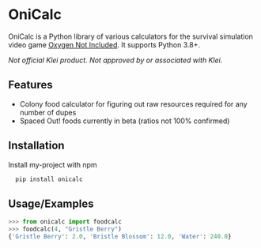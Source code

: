 # OniCalc

OniCalc is a Python library of various calculators for the survival simulation video game [Oxygen Not Included](https://www.klei.com/games/oxygen-not-included). It supports Python 3.8+.

*Not official Klei product. Not approved by or associated with Klei.*
## Features
- Colony food calculator for figuring out raw resources required for any number of dupes
- Spaced Out! foods currently in beta (ratios not 100% confirmed)
## Installation

Install my-project with npm

```bash
  pip install onicalc
```
    
## Usage/Examples

```python
>>> from onicalc import foodcalc
>>> foodcalc(4, "Gristle Berry")
{'Gristle Berry': 2.0, 'Bristle Blossom': 12.0, 'Water': 240.0}
```
